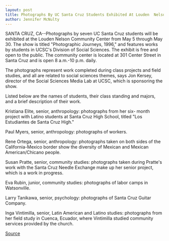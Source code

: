 ```yaml
---
layout: post
title: Photographs By UC Santa Cruz Students Exhibited At Louden  Nelson
author: Jennifer McNulty
---
```


SANTA CRUZ, CA--Photographs by seven UC Santa Cruz students will  be exhibited at the Louden Nelson Community Center from May 5  through May 30. The show is titled "Photographic Journeys, 1996,"  and features works by students in UCSC's Division of Social  Sciences. The exhibit is free and open to the public. The community  center is located at 301 Center Street in Santa Cruz and is open 8  a.m.-10 p.m. daily.

The photographs represent work completed during class  projects and field studies, and all are related to social sciences  themes, says Jon Kersey, director of the Social Sciences Media Lab  at UCSC, which is sponsoring the show.

Listed below are the names of students, their class standing  and majors, and a brief description of their work.

Kristiana Elite, senior, anthropology: photographs from her six- month project with Latino students at Santa Cruz High School, titled  "Los Estudiantes de Santa Cruz High."

Paul Myers, senior, anthropology: photographs of workers.

Rene Ortega, senior, anthropology: photographs taken on both sides of  the California-Mexico border show the diversity of Mexican and  Mexican American/Chicano people.

Susan Pratte, senior, community studies: photographs taken during  Pratte's work with the Santa Cruz Needle Exchange make up her  senior project, which is a work in progress.

Eva Rubin, junior, community studies: photographs of labor camps in  Watsonville.

Larry Tanikawa, senior, psychology: photographs of Santa Cruz Guitar  Company.

Inga Vintimilla, senior, Latin American and Latino studies:  photographs from her field study in Cuenca, Ecuador, where  Vintimilla studied community services provided by the church.

[Source](http://www1.ucsc.edu/news_events/press_releases/archive/95-96/04-96/041596-Photographs_by_UCSC.html "Permalink to 041596-Photographs_by_UCSC")
